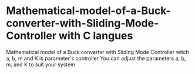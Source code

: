 # Mathematical-model-of-a-Buck-converter-with-Sliding-Mode-Controller with C langues
Mathematical model of a Buck converter with Sliding Mode Controller witch a, b, m and K is parameter's controller
You can adjust the parameters a, b, m, and K to suit your system

